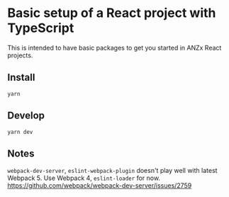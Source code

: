 # Basic setup of a React project with TypeScript

This is intended to have basic packages to get you started in ANZx React projects.

## Install
```
yarn
```

## Develop
```
yarn dev
```

## Notes
`webpack-dev-server`, `eslint-webpack-plugin` doesn't play well with latest Webpack 5. Use Webpack 4, `eslint-loader` for now.
https://github.com/webpack/webpack-dev-server/issues/2759